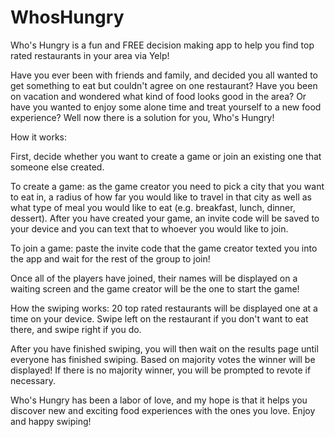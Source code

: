 # WhosHungry

Who's Hungry is a fun and FREE decision making app to help you find top rated restaurants in your area via Yelp!


Have you ever been with friends and family, and decided you all wanted to get something to eat but couldn't agree on one restaurant? Have you been on vacation and wondered what kind of food looks good in the area? Or have you wanted to enjoy some alone time and treat yourself to a new food experience? Well now there is a solution for you, Who's Hungry!


How it works:


First, decide whether you want to create a game or join an existing one that someone else created.


To create a game: as the game creator you need to pick a city that you want to eat in, a radius of how far you would like to travel in that city as well as what type of meal you would like to eat (e.g. breakfast, lunch, dinner, dessert). After you have created your game, an invite code will be saved to your device and you can text that to whoever you would like to join.


To join a game: paste the invite code that the game creator texted you into the app and wait for the rest of the group to join!


Once all of the players have joined, their names will be displayed on a waiting screen and the game creator will be the one to start the game!


How the swiping works: 20 top rated restaurants will be displayed one at a time on your device. Swipe left on the restaurant if you don't want to eat there, and swipe right if you do.


After you have finished swiping, you will then wait on the results page until everyone has finished swiping. Based on majority votes the winner will be displayed! If there is no majority winner, you will be prompted to revote if necessary.


Who's Hungry has been a labor of love, and my hope is that it helps you discover new and exciting food experiences with the ones you love. Enjoy and happy swiping!
